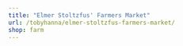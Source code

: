 ```yaml
---
title: "Elmer Stoltzfus' Farmers Market"
url: /tobyhanna/elmer-stoltzfus-farmers-market/
shop: farm
---
```

